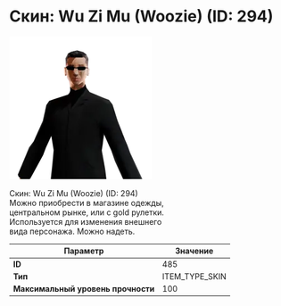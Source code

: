 # Скин: Wu Zi Mu (Woozie) (ID: 294)

![Item Image](../img/485.webp?raw=true)

Скин: Wu Zi Mu (Woozie) (ID: 294)<br>Можно приобрести в магазине одежды,<br>центральном рынке, или с gold рулетки.<br>Используется для изменения внешнего<br>вида персонажа. Можно надеть.


| Параметр | Значение |
|----------|----------|
| **ID** | 485 |
| **Тип** | ITEM_TYPE_SKIN |
| **Максимальный уровень прочности** | 100 |

